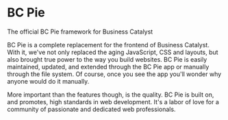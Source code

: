# BC Pie
The official BC Pie framework for Business Catalyst

BC Pie is a complete replacement for the frontend of Business Catalyst. With it, we've not only replaced the aging JavaScript, CSS and layouts, but also brought true power to the way you build websites. BC Pie is easily maintained, updated, and extended through the BC Pie app or manually through the file system. Of course, once you see the app you'll wonder why anyone would do it manually.

More important than the features though, is the quality. BC Pie is built on, and promotes, high standards in web development. It's a labor of love for a community of passionate and dedicated web professionals.
